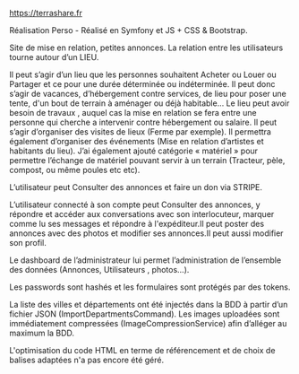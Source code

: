 https://terrashare.fr

Réalisation Perso - Réalisé en Symfony et JS + CSS & Bootstrap.

Site de mise en relation, petites annonces.
La relation entre les utilisateurs tourne autour d’un LIEU. 

Il peut s’agir d’un lieu que les personnes souhaitent Acheter ou Louer ou Partager et ce pour une durée déterminée ou indéterminée.
Il peut donc s’agir de vacances, d’hébergement contre services, de lieu pour poser une tente, d'un bout de terrain à aménager ou déjà habitable...
Le lieu peut avoir besoin de travaux , auquel cas la mise en relation se fera entre une personne qui cherche a intervenir contre hébergement ou salaire.
Il peut s’agir d’organiser des visites de lieux (Ferme par exemple). 
Il permettra également d’organiser des événements (Mise en relation d’artistes et habitants du lieu).
J’ai également ajouté catégorie « matériel » pour permettre l’échange de matériel pouvant servir à un terrain (Tracteur, pèle, compost, ou même poules etc etc).


L’utilisateur peut Consulter des annonces et faire un don via STRIPE.

L’utilisateur connecté à son compte peut Consulter des annonces, y répondre et accéder aux conversations avec son interlocuteur, marquer comme lu ses messages et répondre à l'expéditeur.Il peut poster des annonces avec des photos et modifier ses annonces.Il peut aussi modifier son profil.

Le dashboard de l’administrateur lui permet l’administration de l’ensemble des données (Annonces, Utilisateurs , photos…).

Les passwords sont hashés et les formulaires sont protégés par des tokens.

La liste des villes et départements ont été injectés dans la BDD à partir d’un fichier JSON (ImportDepartmentsCommand).
Les images uploadées sont immédiatement compressées (ImageCompressionService) afin d’alléger au maximum la BDD.

L'optimisation du code HTML en terme de référencement et de choix de balises adaptées n'a pas encore été géré.


